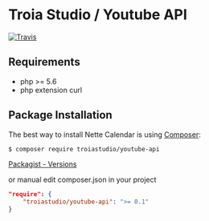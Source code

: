 # Troia Studio / Youtube API

[![Travis](https://travis-ci.org/TroiaStudio/YoutubeAPI.svg?branch=master)](https://travis-ci.org/TroiaStudio/YoutubeAPI)

## Requirements
- php >= 5.6
- php extension curl

Package Installation
--------------------
The best way to install Nette Calendar is using [Composer](http://getcomposer.org/):

```sh
$ composer require troiastudio/youtube-api
```

[Packagist - Versions](https://packagist.org/packages/troiastudio/youtube-api)

or manual edit composer.json in your project

```json
"require": {
    "troiastudio/youtube-api": ">= 0.1"
}
```